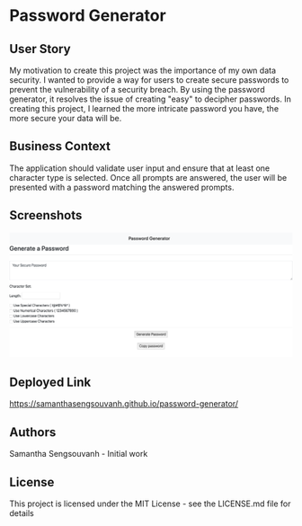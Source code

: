 # Password Generator

## User Story

My motivation to create this project was the importance of my own data security. I wanted to provide a way for users to create secure passwords to prevent the vulnerability of a security breach. By using the password generator, it resolves the issue of creating "easy" to decipher passwords. In creating this project, I learned the more intricate password you have, the more secure your data will be.

## Business Context

The application should validate user input and ensure that at least one character type is selected.
Once all prompts are answered, the user will be presented with a password matching the answered prompts.

## Screenshots

![UI SCREENSHOT](./Assets/screenshot.png)

## Deployed Link

https://samanthasengsouvanh.github.io/password-generator/


## Authors

Samantha Sengsouvanh - Initial work 

## License

This project is licensed under the MIT License - see the LICENSE.md file for details
